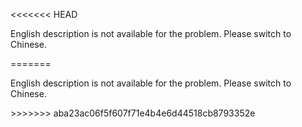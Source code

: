 <<<<<<< HEAD
<p>English description is not available for the problem. Please switch to Chinese.</p>
=======
<p>English description is not available for the problem. Please switch to Chinese.</p>
>>>>>>> aba23ac06f5f607f71e4b4e6d44518cb8793352e
